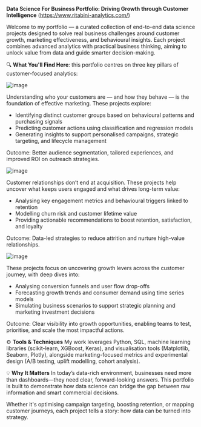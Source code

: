 **Data Science For Business Portfolio: Driving Growth through Customer Intelligence** (https://www.ritabini-analytics.com/)


Welcome to my portfolio — a curated collection of end-to-end data science projects designed to solve real business challenges around customer growth, marketing effectiveness, and behavioural insights. 
Each project combines advanced analytics with practical business thinking, aiming to unlock value from data and guide smarter decision-making.

🔍 **What You'll Find Here**: this portfolio centres on three key pillars of customer-focused analytics:

![image](https://github.com/user-attachments/assets/b998ea8a-6f45-466f-bf66-c7a0bb2711fa)  

Understanding who your customers are — and how they behave — is the foundation of effective marketing. These projects explore:

- Identifying distinct customer groups based on behavioural patterns and purchasing signals
- Predicting customer actions using classification and regression models
- Generating insights to support personalised campaigns, strategic targeting, and lifecycle management

Outcome: Better audience segmentation, tailored experiences, and improved ROI on outreach strategies.



![image](https://github.com/user-attachments/assets/e14491a3-2180-4510-9b82-aa7197c958b8)

Customer relationships don’t end at acquisition. These projects help uncover what keeps users engaged and what drives long-term value:

- Analysing key engagement metrics and behavioural triggers linked to retention
- Modelling churn risk and customer lifetime value
- Providing actionable recommendations to boost retention, satisfaction, and loyalty


Outcome: Data-led strategies to reduce attrition and nurture high-value relationships.



 ![image](https://github.com/user-attachments/assets/14b8348a-4366-4ba0-8446-21623b222b3b)

These projects focus on uncovering growth levers across the customer journey, with deep dives into:

- Analysing conversion funnels and user flow drop-offs
- Forecasting growth trends and consumer demand using time series models
- Simulating business scenarios to support strategic planning and marketing investment decisions

Outcome: Clear visibility into growth opportunities, enabling teams to test, prioritise, and scale the most impactful actions.

⚙️ **Tools & Techniques**
My work leverages Python, SQL, machine learning libraries (scikit-learn, XGBoost, Keras), and visualisation tools (Matplotlib, Seaborn, Plotly), alongside marketing-focused metrics and experimental design (A/B testing, uplift modelling, cohort analysis).

💡 **Why It Matters**
In today’s data-rich environment, businesses need more than dashboards—they need clear, forward-looking answers. This portfolio is built to demonstrate how data science can bridge the gap between raw information and smart commercial decisions.

Whether it's optimising campaign targeting, boosting retention, or mapping customer journeys, each project tells a story: how data can be turned into strategy.
